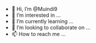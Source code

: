 - 👋 Hi, I’m @Muindi9
- 👀 I’m interested in ...
- 🌱 I’m currently learning ...
- 💞️ I’m looking to collaborate on ...
- 📫 How to reach me ...

<!---
Muindi9/Muindi9 is a ✨ special ✨ repository because its `README.md` (this file) appears on your GitHub profile.
You can click the Preview link to take a look at your changes.

Am jonathan from kenya  
i like react,js,basic web development
currently interested in machine learning and AI
@jonathanmuindi9@gmail.com
